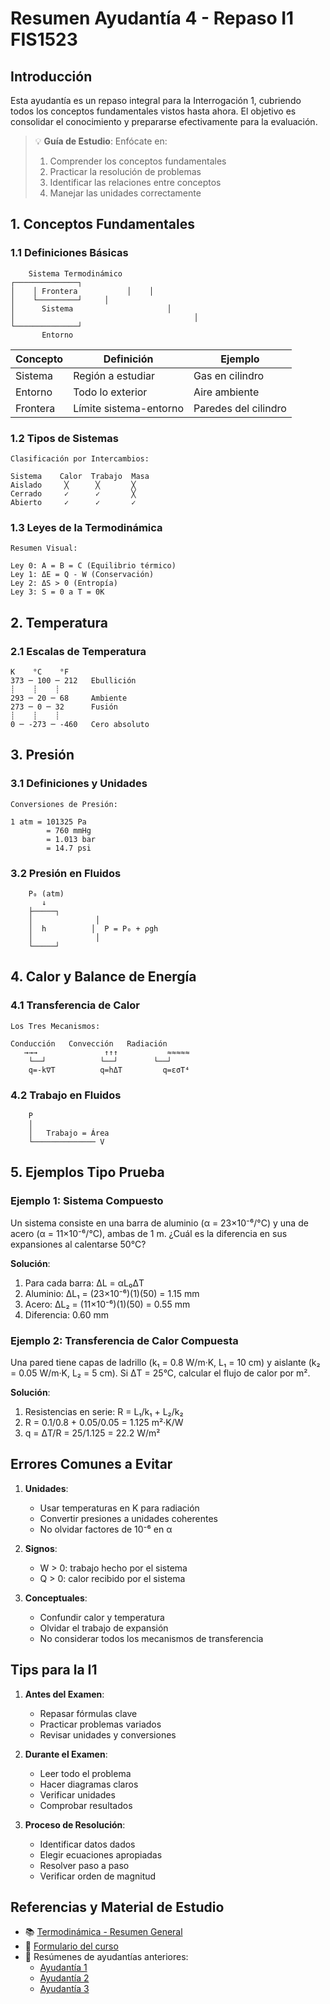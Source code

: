 # Resumen Ayudantía 4 - Repaso I1 FIS1523

## Introducción

Esta ayudantía es un repaso integral para la Interrogación 1, cubriendo todos los conceptos fundamentales vistos hasta ahora. El objetivo es consolidar el conocimiento y prepararse efectivamente para la evaluación.

> 💡 **Guía de Estudio**: Enfócate en:
>
> 1. Comprender los conceptos fundamentales
> 2. Practicar la resolución de problemas
> 3. Identificar las relaciones entre conceptos
> 4. Manejar las unidades correctamente

## 1. Conceptos Fundamentales

### 1.1 Definiciones Básicas

```
    Sistema Termodinámico
┌──────────────┐
│    │ Frontera           │    │
│    └─────────┘     │
│      Sistema                     │
│                                        │
└──────────────┘
       Entorno
```

| Concepto | Definición             | Ejemplo              |
| -------- | ---------------------- | -------------------- |
| Sistema  | Región a estudiar      | Gas en cilindro      |
| Entorno  | Todo lo exterior       | Aire ambiente        |
| Frontera | Límite sistema-entorno | Paredes del cilindro |

### 1.2 Tipos de Sistemas

```
Clasificación por Intercambios:

Sistema    Calor  Trabajo  Masa
Aislado     ╳      ╳       ╳
Cerrado     ✓      ✓       ╳
Abierto     ✓      ✓       ✓
```

### 1.3 Leyes de la Termodinámica

```
Resumen Visual:

Ley 0: A = B = C (Equilibrio térmico)
Ley 1: ΔE = Q - W (Conservación)
Ley 2: ΔS > 0 (Entropía)
Ley 3: S = 0 a T = 0K
```

## 2. Temperatura

### 2.1 Escalas de Temperatura

```
K    °C    °F
373 ─ 100 ─ 212   Ebullición
┊    ┊    ┊
293 ─ 20 ─ 68     Ambiente
273 ─ 0 ─ 32      Fusión
┊    ┊    ┊
0 ─ -273 ─ -460   Cero absoluto
```

## 3. Presión

### 3.1 Definiciones y Unidades

```
Conversiones de Presión:

1 atm = 101325 Pa
        = 760 mmHg
        = 1.013 bar
        = 14.7 psi
```

### 3.2 Presión en Fluidos

```
    P₀ (atm)
       ↓
    ├─────┐
    │              │
    │  h          │  P = P₀ + ρgh
    │              │
    └─────┘
```

## 4. Calor y Balance de Energía

### 4.1 Transferencia de Calor

```
Los Tres Mecanismos:

Conducción   Convección   Radiación
   →→→               ↑↑↑           ≈≈≈≈≈
    └──┘            └──┘        └──┘
    q=-k∇T          q=hΔT         q=εσT⁴
```

### 4.2 Trabajo en Fluidos

```
    P
    │
    │   Trabajo = Área
    └────────────── V
```

## 5. Ejemplos Tipo Prueba

### Ejemplo 1: Sistema Compuesto

Un sistema consiste en una barra de aluminio (α = 23×10⁻⁶/°C) y una de acero (α = 11×10⁻⁶/°C), ambas de 1 m. ¿Cuál es la diferencia en sus expansiones al calentarse 50°C?

**Solución**:

1. Para cada barra: ΔL = αL₀ΔT
2. Aluminio: ΔL₁ = (23×10⁻⁶)(1)(50) = 1.15 mm
3. Acero: ΔL₂ = (11×10⁻⁶)(1)(50) = 0.55 mm
4. Diferencia: 0.60 mm

### Ejemplo 2: Transferencia de Calor Compuesta

Una pared tiene capas de ladrillo (k₁ = 0.8 W/m·K, L₁ = 10 cm) y aislante (k₂ = 0.05 W/m·K, L₂ = 5 cm). Si ΔT = 25°C, calcular el flujo de calor por m².

**Solución**:

1. Resistencias en serie: R = L₁/k₁ + L₂/k₂
2. R = 0.1/0.8 + 0.05/0.05 = 1.125 m²·K/W
3. q = ΔT/R = 25/1.125 = 22.2 W/m²

## Errores Comunes a Evitar

1. **Unidades**:

   - Usar temperaturas en K para radiación
   - Convertir presiones a unidades coherentes
   - No olvidar factores de 10⁻⁶ en α

2. **Signos**:

   - W > 0: trabajo hecho por el sistema
   - Q > 0: calor recibido por el sistema

3. **Conceptuales**:
   - Confundir calor y temperatura
   - Olvidar el trabajo de expansión
   - No considerar todos los mecanismos de transferencia

## Tips para la I1

1. **Antes del Examen**:

   - Repasar fórmulas clave
   - Practicar problemas variados
   - Revisar unidades y conversiones

2. **Durante el Examen**:

   - Leer todo el problema
   - Hacer diagramas claros
   - Verificar unidades
   - Comprobar resultados

3. **Proceso de Resolución**:
   - Identificar datos dados
   - Elegir ecuaciones apropiadas
   - Resolver paso a paso
   - Verificar orden de magnitud

## Referencias y Material de Estudio

- 📚 [Termodinámica - Resumen General](../libro/termodinamica.md)
- 📝 [Formulario del curso](../formulario/formulario_i1.md)
- 🔗 Resúmenes de ayudantías anteriores:
  - [Ayudantía 1](resumen_ayudantia_1.md)
  - [Ayudantía 2](resumen_ayudantia_2.md)
  - [Ayudantía 3](resumen_ayudantia_3.md)

